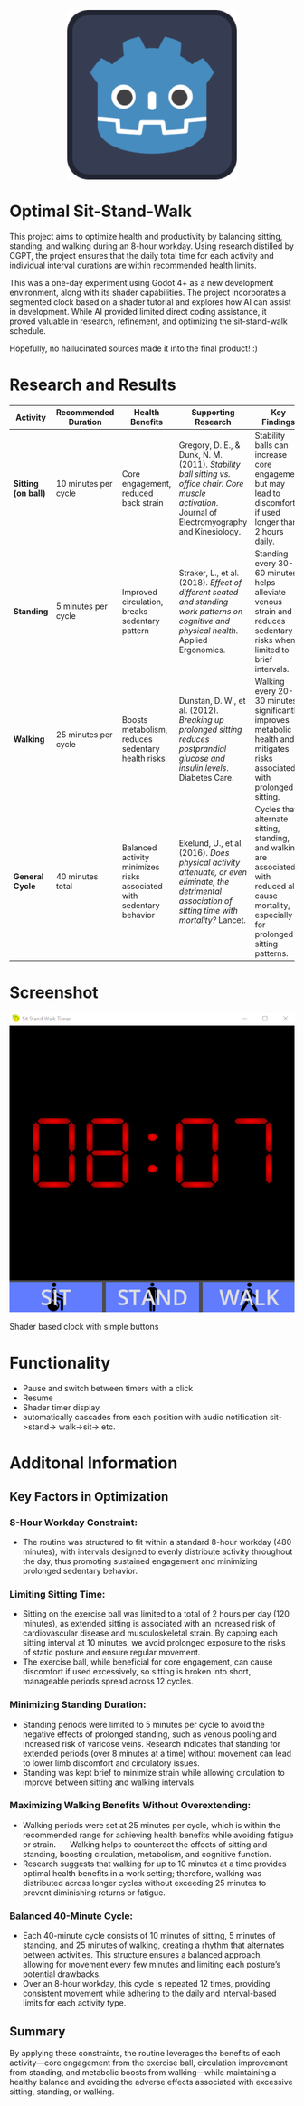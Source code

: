 <!-- ![img](./icon.svg){ width="50%"} -->
<img src="./icon.svg" 
        alt="Picture" 
        width="300" 
        style="display: block; margin: 0 auto" />

# Optimal Sit-Stand-Walk

This project aims to optimize health and productivity by balancing sitting, standing, and walking during an 8-hour workday. Using research distilled by CGPT, the project ensures that the daily total time for each activity and individual interval durations are within recommended health limits.

This was a one-day experiment using Godot 4+ as a new development environment, along with its shader capabilities. The project incorporates a segmented clock based on a shader tutorial and explores how AI can assist in development. While AI provided limited direct coding assistance, it proved valuable in research, refinement, and optimizing the sit-stand-walk schedule.

Hopefully, no hallucinated sources made it into the final product! :)

# Research and Results

| **Activity**          | **Recommended Duration** | **Health Benefits**                                         | **Supporting Research**                                                                                                          | **Key Findings**                                                                                                                 |
|-----------------------|--------------------------|--------------------------------------------------------------|----------------------------------------------------------------------------------------------------------------------------------|-----------------------------------------------------------------------------------------------------------------------------------|
| **Sitting (on ball)** | 10 minutes per cycle     | Core engagement, reduced back strain                         | Gregory, D. E., & Dunk, N. M. (2011). *Stability ball sitting vs. office chair: Core muscle activation*. Journal of Electromyography and Kinesiology.              | Stability balls can increase core engagement but may lead to discomfort if used longer than 2 hours daily.                       |
| **Standing**          | 5 minutes per cycle      | Improved circulation, breaks sedentary pattern               | Straker, L., et al. (2018). *Effect of different seated and standing work patterns on cognitive and physical health*. Applied Ergonomics.                            | Standing every 30-60 minutes helps alleviate venous strain and reduces sedentary risks when limited to brief intervals.          |
| **Walking**           | 25 minutes per cycle     | Boosts metabolism, reduces sedentary health risks            | Dunstan, D. W., et al. (2012). *Breaking up prolonged sitting reduces postprandial glucose and insulin levels*. Diabetes Care.                                     | Walking every 20-30 minutes significantly improves metabolic health and mitigates risks associated with prolonged sitting.       |
| **General Cycle**     | 40 minutes total         | Balanced activity minimizes risks associated with sedentary behavior | Ekelund, U., et al. (2016). *Does physical activity attenuate, or even eliminate, the detrimental association of sitting time with mortality?* Lancet.         | Cycles that alternate sitting, standing, and walking are associated with reduced all-cause mortality, especially for prolonged sitting patterns. |

# Screenshot

![Shader Clock and Buttons](screenshots/current.png)

Shader based clock with simple buttons

# Functionality 

- Pause and switch between timers with a click
- Resume
- Shader timer display
- automatically cascades from each position with audio notification sit->stand-> walk->sit-> etc.


# Additonal Information

## Key Factors in Optimization
### 8-Hour Workday Constraint:

- The routine was structured to fit within a standard 8-hour workday (480 minutes), with intervals designed to evenly distribute activity throughout the day, thus promoting sustained engagement and minimizing prolonged sedentary behavior.

### Limiting Sitting Time:

- Sitting on the exercise ball was limited to a total of 2 hours per day (120 minutes), as extended sitting is associated with an increased risk of cardiovascular disease and musculoskeletal strain. By capping each sitting interval at 10 minutes, we avoid prolonged exposure to the risks of static posture and ensure regular movement.
- The exercise ball, while beneficial for core engagement, can cause discomfort if used excessively, so sitting is broken into short, manageable periods spread across 12 cycles.

### Minimizing Standing Duration:

- Standing periods were limited to 5 minutes per cycle to avoid the negative effects of prolonged standing, such as venous pooling and increased risk of varicose veins. Research indicates that standing for extended periods (over 8 minutes at a time) without movement can lead to lower limb discomfort and circulatory issues.
- Standing was kept brief to minimize strain while allowing circulation to improve between sitting and walking intervals.

### Maximizing Walking Benefits Without Overextending:

- Walking periods were set at 25 minutes per cycle, which is within the recommended range for achieving health benefits while avoiding fatigue or strain. - - Walking helps to counteract the effects of sitting and standing, boosting circulation, metabolism, and cognitive function.
- Research suggests that walking for up to 10 minutes at a time provides optimal health benefits in a work setting; therefore, walking was distributed across longer cycles without exceeding 25 minutes to prevent diminishing returns or fatigue.

### Balanced 40-Minute Cycle:

- Each 40-minute cycle consists of 10 minutes of sitting, 5 minutes of standing, and 25 minutes of walking, creating a rhythm that alternates between activities. This structure ensures a balanced approach, allowing for movement every few minutes and limiting each posture’s potential drawbacks.
- Over an 8-hour workday, this cycle is repeated 12 times, providing consistent movement while adhering to the daily and interval-based limits for each activity type.

## Summary 

By applying these constraints, the routine leverages the benefits of each activity—core engagement from the exercise ball, circulation improvement from standing, and metabolic boosts from walking—while maintaining a healthy balance and avoiding the adverse effects associated with excessive sitting, standing, or walking.